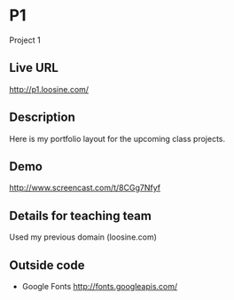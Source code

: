 # P1
Project 1

## Live URL
<http://p1.loosine.com/>

## Description
Here is my portfolio layout for the upcoming class projects. 

## Demo
<http://www.screencast.com/t/8CGg7Nfyf>

## Details for teaching team
Used my previous domain (loosine.com)

## Outside code
* Google Fonts http://fonts.googleapis.com/
